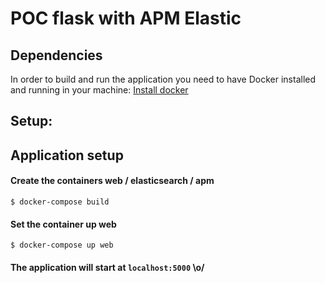 # POC flask with APM Elastic

## Dependencies

In order to build and run the application you need to have Docker installed and running in your machine: [Install docker](https://docs.docker.com/install/)

## Setup:

## Application setup
#### Create the containers web / elasticsearch / apm
`$ docker-compose build`

#### Set the container up web
`$ docker-compose up web`

#### The application will start at `localhost:5000` \o/
